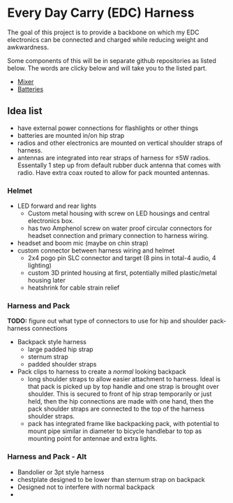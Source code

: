 # Every Day Carry (EDC) Harness

The goal of this project is to provide a backbone on which my EDC electronics
can be connected and charged while reducing weight and awkwardness.

Some components of this will be in separate github repositories as listed below.
The words are clicky below and will take you to the listed part.

-   [Mixer](https://github.com/sww1235/portable-line-mixer)
-   [Batteries](https://github.com/sww1235/portable-liIon-battery-pack)

## Idea list

-   have external power connections for flashlights or other things
-   batteries are mounted in/on hip strap
-   radios and other electronics are mounted on vertical shoulder straps of
    harness.
-   antennas are integrated into rear straps of harness for ≤5W radios.
    Essentally 1 step up from default rubber duck antenna that comes with radio.
    Have extra coax routed to allow for pack mounted antennas.



### Helmet

-   LED forward and rear lights
    -   Custom metal housing with screw on LED housings and central electronics box.
    -   has two Amphenol screw on water proof circular connectors for headset
        connection and primary connection to harness wiring.
-   headset and boom mic (maybe on chin strap)
-   custom connector between harness wiring and helmet
    -   2x4 pogo pin SLC connector and target (8 pins in total-4 audio, 4 lighting)
    -   custom 3D printed housing at first, potentially milled plastic/metal
        housing later
    -   heatshrink for cable strain relief

### Harness and Pack

**TODO:** figure out what type of connectors to use for hip and shoulder
pack-harness connections

-   Backpack style harness
    -   large padded hip strap
    -   sternum strap
    -   padded shoulder straps
-   Pack clips to harness to create a *normal* looking backpack
    -   long shoulder straps to allow easier attachment to harness. Ideal is
        that pack is picked up by top handle and one strap is brought over
        shoulder. This is secured to front of hip strap temporarily or just
        held, then the hip connections are made with one hand, then the pack
        shoulder straps are connected to the top of the harness shoulder straps.
    -   pack has integrated frame like backpacking pack, with potential to mount
        pipe similar in diameter to bicycle handlebar to top as mounting point
        for antennae and extra lights.

### Harness and Pack - Alt

-   Bandolier or 3pt style harness
-   chestplate designed to be lower than sternum strap on backpack
-   Designed not to interfere with normal backpack
-
